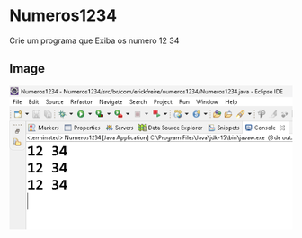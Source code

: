 # Numeros1234
 Crie um programa que Exiba os numero 12 34

## Image
![Currículo no Computador](numeros1234.png)
